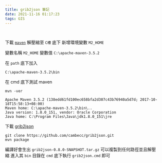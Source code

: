 ```yaml
---
title: grib2json 筆記
date: 2021-11-16 01:17:23
tags: GIS
---
```

&nbsp;
<!-- more -->

下載 [`maven`](https://maven.apache.org/) 解壓縮至 `C槽` 底下
新增環境變數 `M2_HOME`

變數名稱 `M2_HOME`
變數值 `C:\apache-maven-3.5.2`

在 `path` 底下加入
```
C:\apache-maven-3.5.2\bin
```

在 cmd 底下測試 maven
```
mvn -ver

Apache Maven 3.5.2 (138edd61fd100ec658bfa2d307c43b76940a5d7d; 2017-10-18T15:58:13+08:00)
Maven home: C:\apache-maven-3.5.2\bin\..
Java version: 1.8.0_151, vendor: Oracle Corporation
Java home: C:\Program Files\Java\jdk1.8.0_151\jre
```

下載 [grib2json](https://github.com/cambecc/grib2json)
```
git clone https://github.com/cambecc/grib2json.git
mvn package
```
編譯好會生出 `grib2json-0.8.0-SNAPSHOT.tar.gz` 可以複製到任何路徑並且解壓縮
進入其 `bin` 目錄在 `cmd` 底下執行 `grib2json.cmd` 即可


